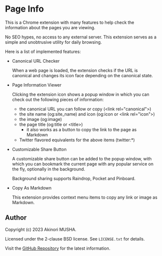 # Page Info

This is a Chrome extension with many features to help check the information about the pages you are viewing.

No SEO hypes, no access to any external server.  This extension serves as a simple and unobtrusive utility for daily browsing.

Here is a list of implemented features:

- Canonical URL Checker

    When a web page is loaded, the extension checks if the URL is canonical and changes its icon face depending on the canonical state.

- Page Information Viewer

    Clicking the extension icon shows a popup window in which you can check out the following pieces of information:

    - the canonical URL you can follow or copy (&lt;link rel="canonical"&gt;)
    - the site name (og:site_name) and icon (og:icon or &lt;link rel="icon"&gt;)
    - the image (og:image)
    - the page title (og:title or &lt;title&gt;)
        - it also works as a button to copy the link to the page as Markdown
    - Twitter flavored equivalents for the above items (twitter:*)

- Customizable Share Button

    A customizable share button can be added to the popup window, with which you can bookmark the current page with any popular service on the fly, optionally in the background.

    Background sharing supports Raindrop, Pocket and Pinboard.

- Copy As Markdown

    This extension provides context menu items to copy any link or image as Markdown.

## Author

Copyright (c) 2023 Akinori MUSHA.

Licensed under the 2-clause BSD license.  See `LICENSE.txt` for details.

Visit the [GitHub Repository](https://github.com/knu/page-info) for the latest information.
